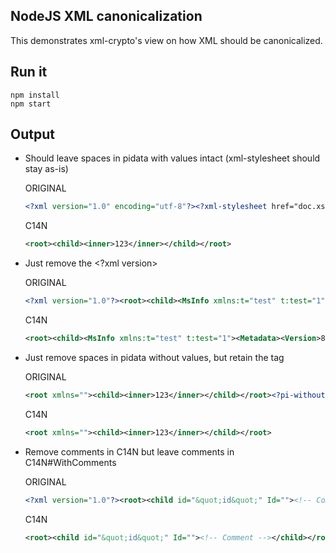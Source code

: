 ## NodeJS XML canonicalization
This demonstrates xml-crypto's view on how XML should be canonicalized. 

## Run it
	npm install
	npm start

## Output
* Should leave spaces in pidata with values intact (xml-stylesheet should stay as-is)

	ORIGINAL
	`````xml
 	<?xml version="1.0" encoding="utf-8"?><?xml-stylesheet href="doc.xsl"   type="text/xsl"?><root><child><inner>123</inner></child></root>
	`````

	C14N 
	`````xml
 	<root><child><inner>123</inner></child></root>
	`````

* Just remove the <?xml version>

	ORIGINAL 
	`````xml
 	<?xml version="1.0"?><root><child><MsInfo xmlns:t="test" t:test="1"><Metadata><Version>8.0</Version><CreationUTC>05/21/12 12:18:42</CreationUTC></Metadata></MsInfo></child></root>
	`````

	C14N
	`````xml
 	<root><child><MsInfo xmlns:t="test" t:test="1"><Metadata><Version>8.0</Version><CreationUTC>05/21/12 12:18:42</CreationUTC></Metadata></MsInfo></child></root>
	`````

* Just remove spaces in pidata without values, but retain the tag

	ORIGINAL 
	`````xml
 	<root xmlns=""><child><inner>123</inner></child></root><?pi-without-data ?><!-- one for the road -->
	`````

	C14N
	`````xml
 	<root xmlns=""><child><inner>123</inner></child></root>
	`````

* Remove comments in C14N but leave comments in C14N#WithComments

	ORIGINAL 
	`````xml
 	<?xml version="1.0"?><root><child id="&quot;id&quot;" Id=""><!-- Comment --></child></root>
	`````

	C14N
	`````xml
 	<root><child id="&quot;id&quot;" Id=""><!-- Comment --></child></root>
	`````
